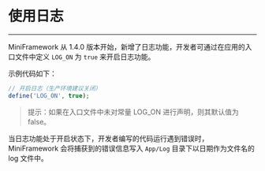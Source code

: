 # 使用日志

---

MiniFramework 从 1.4.0 版本开始，新增了日志功能，开发者可通过在应用的入口文件中定义 `LOG_ON` 为 `true` 来开启日志功能。

示例代码如下：

```php
// 开启日志（生产环境建议关闭）
define('LOG_ON', true);
```

> 提示：如果在入口文件中未对常量 LOG\_ON 进行声明，则其默认值为 false。

当日志功能处于开启状态下，开发者编写的代码运行遇到错误时，MiniFramework 会将捕获到的错误信息写入 `App/Log` 目录下以日期作为文件名的 log 文件中。

